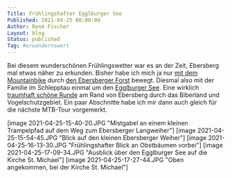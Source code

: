 ```yaml
---
Title: Frühlingshafter Egglburger See
Published: 2021-04-25 00:00:00
Author: René Fischer
Layout: blog
Status: published
Tag: #erwandernswert
---
```

Bei diesem wunderschönen Frühlingswetter war es an der Zeit, Ebersberg mal etwas näher zu erkunden. Bisher habe ich mich ja nur [mit dem Mountainbike](https://www.komoot.de/tour/256805427) durch [den Ebersberger Forst](https://www.komoot.de/tour/252139366) bewegt. Diesmal also mit der Familie im Schlepptau einmal um den [Egglburger See](https://de.wikipedia.org/wiki/Egglburger_See). Eine wirklich [traumhaft schöne Runde](https://www.komoot.de/tour/355419461) am Rand von Ebersberg durch das Biberland und Vogelschutzgebiet. Ein paar Abschnitte habe ich mir dann auch gleich für die nächste MTB-Tour vorgemerkt.

[image 2021-04-25-15-40-20.JPG "Mistgabel an einem kleinen Trampelpfad auf dem Weg zum Ebersberger Langweiher"]
[image 2021-04-25-15-54-45.JPG "Blick auf den kleinen Ebersberger Weiher"]
[image 2021-04-25-16-13-30.JPG "Frühlingshafter Blick an Obstbäumen vorbei"]
[image 2021-04-25-17-09-34.JPG "Ausblick über den Egglburger See auf die Kirche St. Michael"]
[image 2021-04-25-17-27-44.JPG "Oben angekommen, bei der Kirche St. Michael"]
